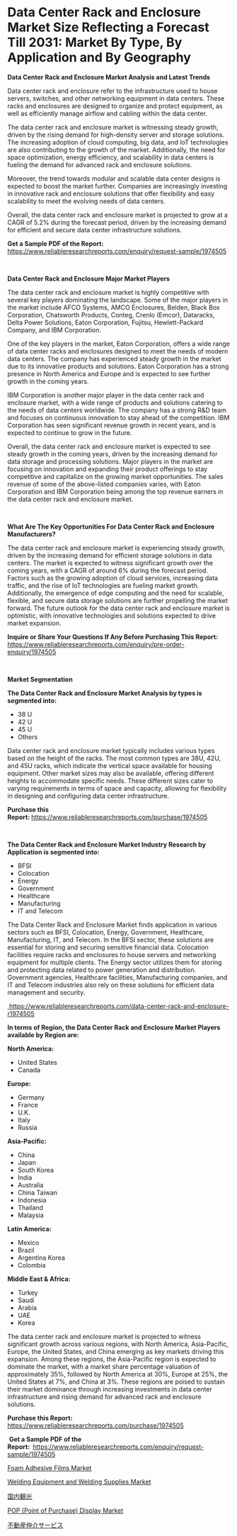 <p><h1>Data Center Rack and Enclosure Market Size Reflecting a Forecast Till 2031: Market By Type, By Application and By Geography</h1></p><p><strong>Data Center Rack and Enclosure Market Analysis and Latest Trends</strong></p>
<p><p>Data center rack and enclosure refer to the infrastructure used to house servers, switches, and other networking equipment in data centers. These racks and enclosures are designed to organize and protect equipment, as well as efficiently manage airflow and cabling within the data center.</p><p>The data center rack and enclosure market is witnessing steady growth, driven by the rising demand for high-density server and storage solutions. The increasing adoption of cloud computing, big data, and IoT technologies are also contributing to the growth of the market. Additionally, the need for space optimization, energy efficiency, and scalability in data centers is fueling the demand for advanced rack and enclosure solutions.</p><p>Moreover, the trend towards modular and scalable data center designs is expected to boost the market further. Companies are increasingly investing in innovative rack and enclosure solutions that offer flexibility and easy scalability to meet the evolving needs of data centers.</p><p>Overall, the data center rack and enclosure market is projected to grow at a CAGR of 5.2% during the forecast period, driven by the increasing demand for efficient and secure data center infrastructure solutions.</p></p>
<p><strong>Get a Sample PDF of the Report:&nbsp;</strong> <a href="https://www.reliableresearchreports.com/enquiry/request-sample/1974505">https://www.reliableresearchreports.com/enquiry/request-sample/1974505</a></p>
<p>&nbsp;</p>
<p><strong>Data Center Rack and Enclosure Major Market Players</strong></p>
<p><p>The data center rack and enclosure market is highly competitive with several key players dominating the landscape. Some of the major players in the market include AFCO Systems, AMCO Enclosures, Belden, Black Box Corporation, Chatsworth Products, Conteg, Crenlo (Emcor), Dataracks, Delta Power Solutions, Eaton Corporation, Fujitsu, Hewlett-Packard Company, and IBM Corporation.</p><p>One of the key players in the market, Eaton Corporation, offers a wide range of data center racks and enclosures designed to meet the needs of modern data centers. The company has experienced steady growth in the market due to its innovative products and solutions. Eaton Corporation has a strong presence in North America and Europe and is expected to see further growth in the coming years.</p><p>IBM Corporation is another major player in the data center rack and enclosure market, with a wide range of products and solutions catering to the needs of data centers worldwide. The company has a strong R&D team and focuses on continuous innovation to stay ahead of the competition. IBM Corporation has seen significant revenue growth in recent years, and is expected to continue to grow in the future.</p><p>Overall, the data center rack and enclosure market is expected to see steady growth in the coming years, driven by the increasing demand for data storage and processing solutions. Major players in the market are focusing on innovation and expanding their product offerings to stay competitive and capitalize on the growing market opportunities. The sales revenue of some of the above-listed companies varies, with Eaton Corporation and IBM Corporation being among the top revenue earners in the data center rack and enclosure market.</p></p>
<p>&nbsp;</p>
<p><strong>What Are The Key Opportunities For Data Center Rack and Enclosure Manufacturers?</strong></p>
<p><p>The data center rack and enclosure market is experiencing steady growth, driven by the increasing demand for efficient storage solutions in data centers. The market is expected to witness significant growth over the coming years, with a CAGR of around 6% during the forecast period. Factors such as the growing adoption of cloud services, increasing data traffic, and the rise of IoT technologies are fueling market growth. Additionally, the emergence of edge computing and the need for scalable, flexible, and secure data storage solutions are further propelling the market forward. The future outlook for the data center rack and enclosure market is optimistic, with innovative technologies and solutions expected to drive market expansion.</p></p>
<p><strong>Inquire or Share Your Questions If Any Before Purchasing This Report:</strong> <a href="https://www.reliableresearchreports.com/enquiry/pre-order-enquiry/1974505">https://www.reliableresearchreports.com/enquiry/pre-order-enquiry/1974505</a></p>
<p>&nbsp;</p>
<p><strong>Market Segmentation</strong></p>
<p><strong>The Data Center Rack and Enclosure Market Analysis by types is segmented into:</strong></p>
<p><ul><li>38 U</li><li>42 U</li><li>45 U</li><li>Others</li></ul></p>
<p><p>Data center rack and enclosure market typically includes various types based on the height of the racks. The most common types are 38U, 42U, and 45U racks, which indicate the vertical space available for housing equipment. Other market sizes may also be available, offering different heights to accommodate specific needs. These different sizes cater to varying requirements in terms of space and capacity, allowing for flexibility in designing and configuring data center infrastructure.</p></p>
<p><strong>Purchase this Report:&nbsp;</strong><a href="https://www.reliableresearchreports.com/purchase/1974505">https://www.reliableresearchreports.com/purchase/1974505</a></p>
<p>&nbsp;</p>
<p><strong>The Data Center Rack and Enclosure Market Industry Research by Application is segmented into:</strong></p>
<p><ul><li>BFSI</li><li>Colocation</li><li>Energy</li><li>Government</li><li>Healthcare</li><li>Manufacturing</li><li>IT and Telecom</li></ul></p>
<p><p>The Data Center Rack and Enclosure Market finds application in various sectors such as BFSI, Colocation, Energy, Government, Healthcare, Manufacturing, IT, and Telecom. In the BFSI sector, these solutions are essential for storing and securing sensitive financial data. Colocation facilities require racks and enclosures to house servers and networking equipment for multiple clients. The Energy sector utilizes them for storing and protecting data related to power generation and distribution. Government agencies, Healthcare facilities, Manufacturing companies, and IT and Telecom industries also rely on these solutions for efficient data management and security.</p></p>
<p><a href="https://www.reliableresearchreports.com/data-center-rack-and-enclosure-r1974505">&nbsp;https://www.reliableresearchreports.com/data-center-rack-and-enclosure-r1974505</a></p>
<p><strong>In terms of Region, the Data Center Rack and Enclosure Market Players available by Region are:</strong></p>
<p>
    <p> <strong> North America: </strong>
        <ul>
            <li>United States</li>
            <li>Canada</li>
        </ul>
        </p> 
    <p> <strong> Europe: </strong>
        <ul>
            <li>Germany</li>
            <li>France</li>
            <li>U.K.</li>
            <li>Italy</li>
            <li>Russia</li>
        </ul>
        </p> 
    <p> <strong> Asia-Pacific: </strong>
        <ul>
            <li>China</li>
            <li>Japan</li>
            <li>South Korea</li>
            <li>India</li>
            <li>Australia</li>
            <li>China Taiwan</li>
            <li>Indonesia</li>
            <li>Thailand</li>
            <li>Malaysia</li>
        </ul>
        </p> 
    <p> <strong> Latin America: </strong>
        <ul>
            <li>Mexico</li>
            <li>Brazil</li>
            <li>Argentina Korea</li>
            <li>Colombia</li>
        </ul>
        </p> 
    <p> <strong> Middle East & Africa: </strong>
        <ul>
            <li>Turkey</li>
            <li>Saudi</li>
            <li>Arabia</li>
            <li>UAE</li>
            <li>Korea</li>
        </ul>
    </p>
    </p>
<p><p>The data center rack and enclosure market is projected to witness significant growth across various regions, with North America, Asia-Pacific, Europe, the United States, and China emerging as key markets driving this expansion. Among these regions, the Asia-Pacific region is expected to dominate the market, with a market share percentage valuation of approximately 35%, followed by North America at 30%, Europe at 25%, the United States at 7%, and China at 3%. These regions are poised to sustain their market dominance through increasing investments in data center infrastructure and rising demand for advanced rack and enclosure solutions.</p></p>
<p><strong>Purchase this Report: </strong><a href="https://www.reliableresearchreports.com/purchase/1974505">https://www.reliableresearchreports.com/purchase/1974505</a></p>
<p>&nbsp;<strong>Get a Sample PDF of the Report:&nbsp;&nbsp;</strong><a href="https://www.reliableresearchreports.com/enquiry/request-sample/1974505">https://www.reliableresearchreports.com/enquiry/request-sample/1974505</a></p>
<p><strong></strong></p>
<p><p><a href="https://issuu.com/reportprime-2/docs/foam-adhesive-films-market-size-2030.pptx">Foam Adhesive Films Market</a></p><p><a href="https://www.linkedin.com/pulse/welding-equipment-supplies-market-research-report-its-cwzte?trackingId=yOmA25dmPecnE1BKVh13vw%3D%3D">Welding Equipment and Welding Supplies Market</a></p><p><a href="https://medium.com/@nicholasallan19/%E5%9B%BD%E5%86%85%E8%A6%B3%E5%85%89%E5%B8%82%E5%A0%B4%E3%81%AE%E6%B4%9E%E5%AF%9F-%E5%B8%82%E5%A0%B4%E5%8B%95%E5%90%91-%E6%88%90%E9%95%B7-2024%E5%B9%B4%E3%81%8B%E3%82%892031%E5%B9%B4%E3%81%BE%E3%81%A7%E3%81%AE%E4%BA%88%E6%B8%AC-a3918169aead">国内観光</a></p><p><a href="https://github.com/changoleonlaverguenzanoexiste/Market-Research-Report-List-3/blob/main/pop-point-of-purchase-display-market.md">POP (Point of Purchase) Display Market</a></p><p><a href="https://medium.com/@jaremington56/%E4%B8%8D%E5%8B%95%E7%94%A3%E4%BB%B2%E4%BB%8B%E3%82%B5%E3%83%BC%E3%83%93%E3%82%B9%E5%B8%82%E5%A0%B4-%E7%A8%AE%E9%A1%9E-%E7%94%A8%E9%80%94-%E5%9C%B0%E7%90%86%E3%81%AB%E3%82%88%E3%82%8B%E7%B7%8F%E5%90%88%E7%9A%84%E3%81%AA%E8%A9%95%E4%BE%A1-43e293d34eb4">不動産仲介サービス</a></p></p>